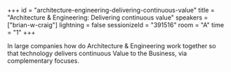 +++
id = "architecture-engineering-delivering-continuous-value"
title = "Architecture & Engineering: Delivering continuous value"
speakers = ["brian-w-craig"]
lightning = false
sessionizeId = "391516"
room = "A"
time = "1"
+++

In large companies how do Architecture & Engineering work together so that technology delivers continuous Value to the Business, via complementary focuses.